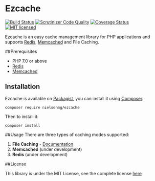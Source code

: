 # Ezcache
[![Build Status](https://travis-ci.org/nielsenmg/ezcache.svg?branch=master)](https://travis-ci.org/nielsenmg/ezcache)
[![Scrutinizer Code Quality](https://img.shields.io/scrutinizer/g/nielsenmg/ezcache/master.svg?style=flat-square)](https://scrutinizer-ci.com/g/nielsenmg/ezcache/?branch=master)
[![Coverage Status](https://coveralls.io/repos/github/nielsenmg/ezcache/badge.svg?branch=master)](https://coveralls.io/github/nielsenmg/ezcache?branch=master)
[![MIT licensed](https://img.shields.io/badge/license-MIT-blue.svg)](https://raw.githubusercontent.com/nielsenmg/ezcache/master/LICENSE)

Ezcache is an easy cache management library for PHP applications and supports [Redis](http://redis.io/), [Memcached](https://memcached.org/) and File Caching.

##Prerequisites

 - PHP 7.0 or above
 - [Redis](http://redis.io/download)
 - [Memcached](https://github.com/memcached/memcached/wiki/Install)


## Installation

Ezcache is available on [Packagist](https://packagist.org/packages/nielsenmg/ezcache), you can install it using [Composer](https://getcomposer.org/).

```
composer require nielsenmg/ezcache
```

Then to install it:

```
composer install
```

##Usage
There are three types of caching modes supported:

1. **File Caching** - [Documentation]()
2. **Memcached** (under development)
3. **Redis** (under development)

##License

This library is under the MIT License, see the complete license [here](https://raw.githubusercontent.com/nielsenmg/ezcache/master/LICENSE)




